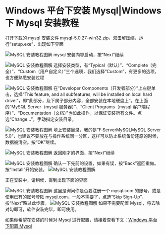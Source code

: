 # Windows 平台下安装 Mysql|Windows 下 Mysql 安装教程

打开下载的 mysql 安装文件 mysql-5.0.27-win32.zip，双击解压缩，运行“setup.exe”，出现如下界面

![MySQL 安装教程图解](img/cf73ee4c02f5d3896ec771584a2bb29b.jpg)
mysql 安装向导启动，按“Next”继续

![MySQL 安装教程图解](img/8b0b5f3416d33c0ae547fe01813e5c5c.jpg)
选择安装类型，有“Typical（默认）”、“Complete（完全）”、“Custom（用户自定义）”三个选项，我们选择“Custom”，有更多的选项，也方便熟悉安装过程

![MySQL 安装教程图解](img/41a9216b21b6963f8a1ba020d8ec311d.jpg)
在“Developer Components（开发者部分）”上左键单击，选择“This feature, and all subfeatures, will be installed on local hard drive.”，即“此部分，及下属子部分内容，全部安装在本地硬盘上”。在上面的“MySQL Server（mysql 服务器）”、“Client Programs（mysql 客户端程序）”、“Documentation（文档）”也如此操作，以保证安装所有文件。点选“Change...”，手动指定安装目录。

![MySQL 安装教程图解](img/a7f8845ad6a518405563c3e0695255da.jpg)
填上安装目录，我的是“F:ServerMySQLMySQL Server 5.0”，也建议不要放在与操作系统同一分区，这样可以防止系统备份还原的时候，数据被清空。按“OK”继续。

![MySQL 安装教程图解](img/450b24e86fbb2048f19fecded6615f3d.jpg)
返回刚才的界面，按“Next”继续

![MySQL 安装教程图解](img/a6a9c9aa83b029fda6ff2a39a6dcf56e.jpg)
确认一下先前的设置，如果有误，按“Back”返回重做。按“Install”开始安装。
![MySQL 安装教程图解](img/491c69f74910164030e636ce3652ee14.jpg)

正在安装中，请稍候，直到出现下面的界面

![MySQL 安装教程图解](img/c1c4ffcb27dd6b3f7d44fef8e335cf49.jpg)
这里是询问你是否要注册一个 mysql.com 的账号，或是使用已有的账号登陆 mysql.com，一般不需要了，点选“Skip Sign-Up”，按“Next”略过此步骤。
![MySQL 安装教程图解](img/6bbe401fcb18be1e206b31bde2ed8b0d.jpg)
如果不需要配置 Mysql，将去除对勾即可，软件安装完毕，即可使用。

如果你希望在安装的时候对 Mysql 进行配置，请接着查看下文：[Windows 平台下配置 Mysql](http://c.biancheng.net/cpp/html/1463.html)